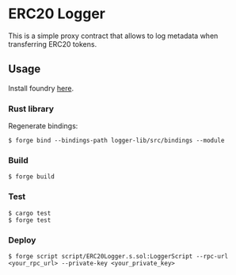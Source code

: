 # ERC20 Logger

This is a simple proxy contract that allows to log metadata when transferring ERC20 tokens.

## Usage

Install foundry [here](https://book.getfoundry.sh/getting-started/installation).

### Rust library

Regenerate bindings:

```shell
$ forge bind --bindings-path logger-lib/src/bindings --module
```

### Build

```shell
$ forge build
```

### Test

```shell
$ cargo test
$ forge test
```

### Deploy

```shell
$ forge script script/ERC20Logger.s.sol:LoggerScript --rpc-url <your_rpc_url> --private-key <your_private_key>
```
